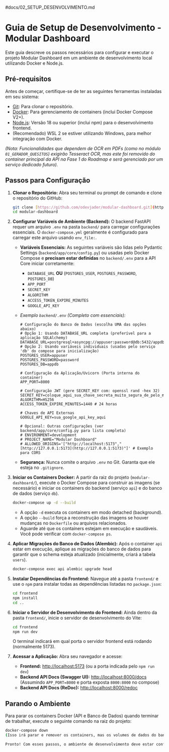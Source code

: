 #docs/02_SETUP_DESENVOLVIMENTO.md
# Guia de Setup de Desenvolvimento - Modular Dashboard

Este guia descreve os passos necessários para configurar e executar o projeto Modular Dashboard em um ambiente de desenvolvimento local utilizando Docker e Node.js.

## Pré-requisitos

Antes de começar, certifique-se de ter as seguintes ferramentas instaladas em seu sistema:

* [Git](https://git-scm.com/): Para clonar o repositório.
* [Docker](https://www.docker.com/products/docker-desktop/): Para gerenciamento de containers (inclui Docker Compose V2+).
* [Node.js](https://nodejs.org/): Versão 18 ou superior (inclui npm) para o desenvolvimento frontend.
* (Recomendado) WSL 2 se estiver utilizando Windows, para melhor integração com Docker.

*(Nota: Funcionalidades que dependem de OCR em PDFs (como no módulo `01_GERADOR_QUESITOS`) exigirão Tesseract OCR, mas este foi removido do container principal da API na Fase 1 do Roadmap e será gerenciado por um serviço dedicado futuro).*

## Passos para Configuração

1.  **Clonar o Repositório:**
    Abra seu terminal ou prompt de comando e clone o repositório do GitHub:
    ```bash
    git clone [https://github.com/odevjader/modular-dashboard.git](https://github.com/odevjader/modular-dashboard.git)
    cd modular-dashboard
    ```

2.  **Configurar Variáveis de Ambiente (Backend):**
    O backend FastAPI requer um arquivo `.env` na pasta `backend/` para carregar configurações essenciais. O `docker-compose.yml` geralmente é configurado para carregar este arquivo usando `env_file:`.

    * **Variáveis Essenciais:** As seguintes variáveis são lidas pelo Pydantic Settings (`backend/app/core/config.py`) ou usadas pelo Docker Compose e **precisam estar definidas** no `backend/.env` para a API Core iniciar corretamente:
        * `DATABASE_URL` **OU** (`POSTGRES_USER`, `POSTGRES_PASSWORD`, `POSTGRES_DB`)
        * `APP_PORT`
        * `SECRET_KEY`
        * `ALGORITHM`
        * `ACCESS_TOKEN_EXPIRE_MINUTES`
        * `GOOGLE_API_KEY`

    * *Exemplo `backend/.env` (Completo com essenciais):*
        ```.env
        # Configuração do Banco de Dados (escolha UMA das opções abaixo)
        # Opção 1: Usando DATABASE_URL completa (preferível para a aplicação SQLAlchemy)
        DATABASE_URL=postgresql+asyncpg://appuser:password@db:5432/appdb
        # Opção 2: Usando variáveis individuais (usadas pelo serviço 'db' do compose para inicialização)
        POSTGRES_USER=appuser
        POSTGRES_PASSWORD=password
        POSTGRES_DB=appdb

        # Configuração da Aplicação/Uvicorn (Porta interna do container)
        APP_PORT=8000

        # Configuração JWT (gere SECRET_KEY com: openssl rand -hex 32)
        SECRET_KEY=coloque_aqui_sua_chave_secreta_muito_segura_de_pelo_menos_32_chars_hex
        ALGORITHM=HS256
        ACCESS_TOKEN_EXPIRE_MINUTES=1440 # 24 horas

        # Chaves de API Externas
        GOOGLE_API_KEY=sua_google_api_key_aqui

        # Opcional: Outras configurações (ver backend/app/core/config.py para lista completa)
        # ENVIRONMENT=development
        # PROJECT_NAME="Modular Dashboard"
        # ALLOWED_ORIGINS='["http://localhost:5173","[http://127.0.0.1:5173](http://127.0.0.1:5173)"]' # Exemplo para CORS
        ```
    * **Segurança:** Nunca comite o arquivo `.env` no Git. Garanta que ele esteja no `.gitignore`.

3.  **Iniciar os Containers Docker:**
    A partir da raiz do projeto (`modular-dashboard/`), execute o Docker Compose para construir as imagens (se necessário) e iniciar os containers do backend (serviço `api`) e do banco de dados (serviço `db`).
    ```bash
    docker-compose up -d --build
    ```
    * A opção `-d` executa os containers em modo detached (background).
    * A opção `--build` força a reconstrução das imagens se houver mudanças no `Dockerfile` ou arquivos relacionados.
    * Aguarde até que os containers estejam em execução e saudáveis. Você pode verificar com `docker-compose ps`.

4.  **Aplicar Migrações do Banco de Dados (Alembic):**
    Após o container `api` estar em execução, aplique as migrações do banco de dados para garantir que o schema esteja atualizado (inicialmente, criará a tabela `users`).
    ```bash
    docker-compose exec api alembic upgrade head
    ```

5.  **Instalar Dependências do Frontend:**
    Navegue até a pasta `frontend/` e use o `npm` para instalar todas as dependências listadas no `package.json`:
    ```bash
    cd frontend
    npm install
    cd ..
    ```

6.  **Iniciar o Servidor de Desenvolvimento do Frontend:**
    Ainda dentro da pasta `frontend/`, inicie o servidor de desenvolvimento do Vite:
    ```bash
    cd frontend
    npm run dev
    ```
    O terminal indicará em qual porta o servidor frontend está rodando (normalmente 5173).

7.  **Acessar a Aplicação:**
    Abra seu navegador e acesse:
    * **Frontend:** [http://localhost:5173](http://localhost:5173) (ou a porta indicada pelo `npm run dev`)
    * **Backend API Docs (Swagger UI):** [http://localhost:8000/docs](http://localhost:8000/docs) (Assumindo `APP_PORT=8000` e porta exposta `8000:8000` no compose)
    * **Backend API Docs (ReDoc):** [http://localhost:8000/redoc](http://localhost:8000/redoc)

## Parando o Ambiente

Para parar os containers Docker (API e Banco de Dados) quando terminar de trabalhar, execute o seguinte comando na raiz do projeto:

```bash
docker-compose down
(Isso irá parar e remover os containers, mas os volumes de dados do banco (se configurados no docker-compose.yml) geralmente são preservados).

Pronto! Com esses passos, o ambiente de desenvolvimento deve estar configurado. Atenção: Atualmente (Abril 2025), o projeto está bloqueado por um erro de build do Docker (failed to fetch oauth token). A resolução deste problema é a prioridade antes de prosseguir com o desenvolvimento ou teste de funcionalidades.